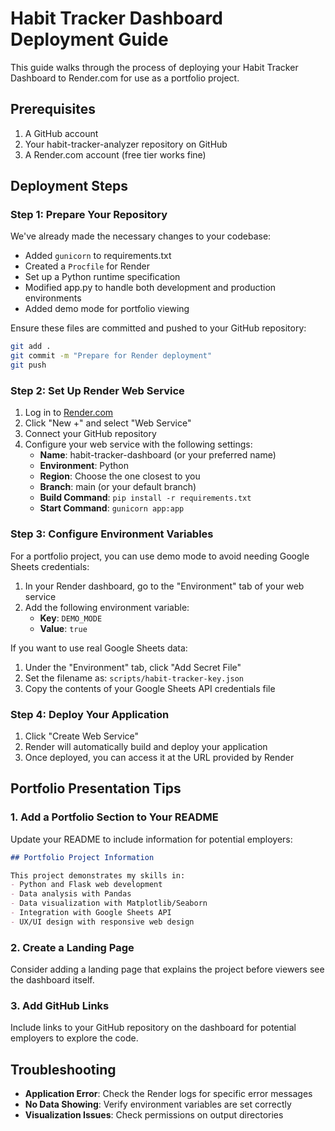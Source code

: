 # Habit Tracker Dashboard Deployment Guide

This guide walks through the process of deploying your Habit Tracker Dashboard to Render.com for use as a portfolio project.

## Prerequisites

1. A GitHub account
2. Your habit-tracker-analyzer repository on GitHub
3. A Render.com account (free tier works fine)

## Deployment Steps

### Step 1: Prepare Your Repository

We've already made the necessary changes to your codebase:

- Added `gunicorn` to requirements.txt
- Created a `Procfile` for Render
- Set up a Python runtime specification
- Modified app.py to handle both development and production environments
- Added demo mode for portfolio viewing

Ensure these files are committed and pushed to your GitHub repository:

```bash
git add .
git commit -m "Prepare for Render deployment"
git push
```

### Step 2: Set Up Render Web Service

1. Log in to [Render.com](https://render.com)
2. Click "New +" and select "Web Service"
3. Connect your GitHub repository
4. Configure your web service with the following settings:
   - **Name**: habit-tracker-dashboard (or your preferred name)
   - **Environment**: Python
   - **Region**: Choose the one closest to you
   - **Branch**: main (or your default branch)
   - **Build Command**: `pip install -r requirements.txt`
   - **Start Command**: `gunicorn app:app`

### Step 3: Configure Environment Variables

For a portfolio project, you can use demo mode to avoid needing Google Sheets credentials:

1. In your Render dashboard, go to the "Environment" tab of your web service
2. Add the following environment variable:
   - **Key**: `DEMO_MODE`
   - **Value**: `true`

If you want to use real Google Sheets data:

1. Under the "Environment" tab, click "Add Secret File"
2. Set the filename as: `scripts/habit-tracker-key.json`
3. Copy the contents of your Google Sheets API credentials file

### Step 4: Deploy Your Application

1. Click "Create Web Service"
2. Render will automatically build and deploy your application
3. Once deployed, you can access it at the URL provided by Render

## Portfolio Presentation Tips

### 1. Add a Portfolio Section to Your README

Update your README to include information for potential employers:

```markdown
## Portfolio Project Information

This project demonstrates my skills in:
- Python and Flask web development
- Data analysis with Pandas
- Data visualization with Matplotlib/Seaborn
- Integration with Google Sheets API
- UX/UI design with responsive web design
```

### 2. Create a Landing Page

Consider adding a landing page that explains the project before viewers see the dashboard itself.

### 3. Add GitHub Links

Include links to your GitHub repository on the dashboard for potential employers to explore the code.

## Troubleshooting

- **Application Error**: Check the Render logs for specific error messages
- **No Data Showing**: Verify environment variables are set correctly 
- **Visualization Issues**: Check permissions on output directories
